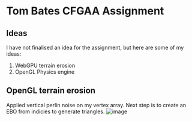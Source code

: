 # Tom Bates CFGAA Assignment

## Ideas

I have not finalised an idea for the assignment, but here are some of my ideas:


1. WebGPU terrain erosion
2. OpenGL Physics engine


## OpenGL terrain erosion

Applied vertical perlin noise on my vertex array. Next step is to create an EBO from indicies to generate triangles.
![image](https://github.com/user-attachments/assets/c4078c79-37fa-4614-a425-e48d06364d7a)

